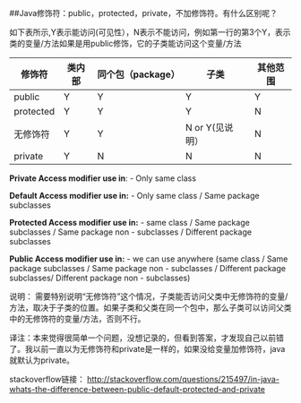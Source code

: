 ##Java修饰符：public，protected，private，不加修饰符。有什么区别呢？


如下表所示,Y表示能访问(可见性），N表示不能访问，例如第一行的第3个Y，表示类的变量/方法如果是用public修饰，它的子类能访问这个变量/方法


 修饰符  |  类内部 |  同个包（package） |  子类 |  其他范围 
------------- | ------------- | -------------| -------------| -------------
public | Y |  Y |  Y |  Y
protected  |  Y |  Y |  Y |  N
无修饰符  |  Y |  Y |  N or Y(见说明） |  N
private  |  Y |  N |  N |  N

**Private Access modifier use in**: - Only same class

**Default Access modifier use in:** - Only same class / Same package subclasses

**Protected Access modifier use in:** - same class / Same package subclasses / Same package non - subclasses / Different package subclasses

**Public Access modifier use in:** - we can use anywhere (same class / Same package subclasses / Same package non - subclasses / Different package subclasses/ Different package non - subclasses)

说明：
需要特别说明“无修饰符”这个情况，子类能否访问父类中无修饰符的变量/方法，取决于子类的位置。如果子类和父类在同一个包中，那么子类可以访问父类中的无修饰符的变量/方法，否则不行。

译注：本来觉得很简单一个问题，没想记录的，但看到答案，才发现自己以前错了。我以前一直以为无修饰符和private是一样的，如果没给变量加修饰符，java就默认为private。

stackoverflow链接：
http://stackoverflow.com/questions/215497/in-java-whats-the-difference-between-public-default-protected-and-private